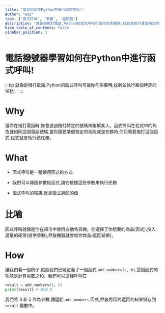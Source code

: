 ```yaml
---
title: "學習如何在Python中進行函式呼叫!"
author: "wei"
tags: ['函式呼叫', '參數', '返回值']
description: "就像是撥打電話,Python的函式呼叫可讓你在需要時,找到並執行某個特定的任務。"
hide_table_of_contents: false
sidebar_position: 3
---
```


# 電話撥號器學習如何在Python中進行函式呼叫!

:::tip
就像是撥打電話,Python的函式呼叫可讓你在需要時,找到並執行某個特定的任務。
:::

# Why

當你在撥打電話時,你會透過撥打特定的號碼來聯繫某人。函式呼叫在程式中的角色就如同這個電話號碼,當你需要某個特定的功能或是任務時,你只需要撥打這個函式,程式就會執行該任務。

# What

- 函式呼叫是一種使用函式的方式

- 我們可以傳遞參數給函式,讓它根據這些參數來執行任務

- 函式呼叫的結果,就是函式返回的值

# 比喻

函式呼叫就像是你在超市中使用自動售貨機。你選擇了你想要的商品(函式),投入適量的硬幣(提供參數),然後機器就會給你商品(返回結果)。

# How

讓我們看一個例子,假設我們已經定義了一個函式 `add_numbers(a, b)`,這個函式的功能是計算兩數之和。我們可以這樣呼叫它

```python
result = add_numbers(3, 5)
print(result) # 輸出 8
```

我們將 3 和 5 作為參數,傳遞給 `add_numbers` 函式,然後將函式返回的結果儲存到 `result` 變數中。

